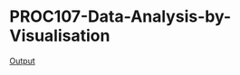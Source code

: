 # PROC107-Data-Analysis-by-Visualisation
[Output](https://drive.google.com/file/d/1gKrU4qKSGKSvDn5NlLmhaCW4jeLDtFcs/view?usp=sharing)
